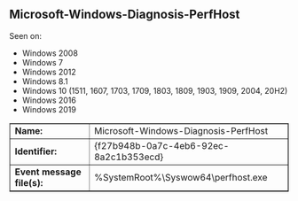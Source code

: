 ## Microsoft-Windows-Diagnosis-PerfHost

Seen on:
* Windows 2008
* Windows 7
* Windows 2012
* Windows 8.1
* Windows 10 (1511, 1607, 1703, 1709, 1803, 1809, 1903, 1909, 2004, 20H2)
* Windows 2016
* Windows 2019

<table border="1" class="docutils">
  <tbody>
    <tr>
      <td><b>Name:</b></td>
      <td>Microsoft-Windows-Diagnosis-PerfHost</td>
    </tr>
    <tr>
      <td><b>Identifier:</b></td>
      <td>{f27b948b-0a7c-4eb6-92ec-8a2c1b353ecd}</td>
    </tr>
    <tr>
      <td><b>Event message file(s):</b></td>
      <td>%SystemRoot%\Syswow64\perfhost.exe</td>
    </tr>
  </tbody>
</table>

&nbsp;

